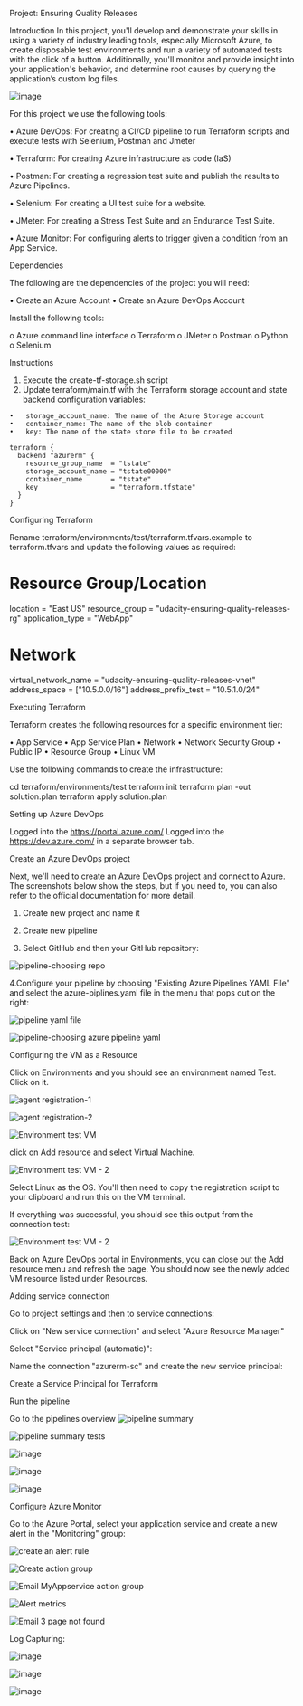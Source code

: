 
Project: Ensuring Quality Releases

Introduction
  In this project, you'll develop and demonstrate your skills in using a variety of industry leading tools, especially Microsoft Azure, to create disposable test environments and run a variety of automated tests with the click of a button. Additionally, you'll monitor and provide insight into your application's behavior, and determine root causes by querying the application’s custom log files.
  
  ![image](https://user-images.githubusercontent.com/20974800/212813810-0aada9e2-68f0-46ca-8395-db3752ce3aa6.png)


For this project we use the following tools:

  •	Azure DevOps: For creating a CI/CD pipeline to run Terraform scripts and execute tests with Selenium, Postman and Jmeter
  
  •	Terraform: For creating Azure infrastructure as code (IaS)
  
  •	Postman: For creating a regression test suite and publish the results to Azure Pipelines.
  
  •	Selenium: For creating a UI test suite for a website.
  
  •	JMeter: For creating a Stress Test Suite and an Endurance Test Suite.
  
  •	Azure Monitor: For configuring alerts to trigger given a condition from an App Service.

Dependencies

The following are the dependencies of the project you will need:
  
  •	Create an Azure Account
  •	Create an Azure DevOps Account

Install the following tools:
  
  o	Azure command line interface
  o	Terraform
  o	JMeter
  o	Postman
  o	Python
  o	Selenium

Instructions
  
  1) Execute the create-tf-storage.sh script
  2) Update terraform/main.tf with the Terraform storage account and state backend configuration variables:

    •	storage_account_name: The name of the Azure Storage account
    •	container_name: The name of the blob container
    •	key: The name of the state store file to be created
    
    terraform {
      backend "azurerm" {
        resource_group_name  = "tstate"
        storage_account_name = "tstate00000"
        container_name       = "tstate"
        key                  = "terraform.tfstate"
      }
    }

Configuring Terraform

Rename terraform/environments/test/terraform.tfvars.example to terraform.tfvars and update the following values as required:

# Resource Group/Location
  location = "East US"
  resource_group = "udacity-ensuring-quality-releases-rg"
  application_type = "WebApp"

# Network
  virtual_network_name = "udacity-ensuring-quality-releases-vnet"
  address_space = ["10.5.0.0/16"]
  address_prefix_test = "10.5.1.0/24"
  
Executing Terraform

Terraform creates the following resources for a specific environment tier:
  
  •	App Service
  •	App Service Plan
  •	Network
  •	Network Security Group
  •	Public IP
  •	Resource Group
  •	Linux VM

Use the following commands to create the infrastructure:

  cd terraform/environments/test
  terraform init
  terraform plan -out solution.plan
  terraform apply solution.plan

Setting up Azure DevOps
  
  Logged into the https://portal.azure.com/
  Logged into the https://dev.azure.com/ in a separate browser tab.

Create an Azure DevOps project
  
  Next, we'll need to create an Azure DevOps project and connect to Azure. The screenshots below show the steps, but if you need to, you can also refer to
  the official documentation for more detail.
  
  1.	Create new project and name it
      
  2.	Create new pipeline
  
  3.	Select GitHub and then your GitHub repository:
  
  ![pipeline-choosing repo](https://user-images.githubusercontent.com/20974800/212815356-c5f74dfa-8142-45c5-92d2-ca40bf023dc1.png)  
  
  4.Configure your pipeline by choosing "Existing Azure Pipelines YAML File" and select the azure-piplines.yaml file in the menu that pops out on the right:

  ![pipeline yaml file](https://user-images.githubusercontent.com/20974800/212825978-c7970561-c5a6-4cce-962b-1998cc2bd05c.png)

  ![pipeline-choosing azure pipeline yaml](https://user-images.githubusercontent.com/20974800/212826017-feb9d7b6-5af6-4b6f-ab3a-3874540eea78.png)
  
  
      
Configuring the VM as a Resource

  Click on Environments and you should see an environment named Test. Click on it.
  
  ![agent registration-1](https://user-images.githubusercontent.com/20974800/212815784-f4d729f4-ecb4-4447-952e-bd195d26e2eb.png)
  
  ![agent registration-2](https://user-images.githubusercontent.com/20974800/212815806-79b43def-6908-4ba1-8852-db3ba0348eea.png)
  
  ![Environment test VM](https://user-images.githubusercontent.com/20974800/212815614-e151b1e2-dcf2-4faa-9e51-163be25dac71.png)
  
  click on Add resource and select Virtual Machine.
  
  ![Environment test VM - 2](https://user-images.githubusercontent.com/20974800/212815648-48cd0b19-4fc2-4d72-b16c-516d4f8d0fe3.png)
       
  Select Linux as the OS. You'll then need to copy the registration script to your clipboard and run this on the VM terminal.

  If everything was successful, you should see this output from the connection test:
  
  ![Environment test VM - 2](https://user-images.githubusercontent.com/20974800/212815964-1eddd79a-5674-49a5-9203-d5c5de7816b6.png)

  Back on Azure DevOps portal in Environments, you can close out the Add resource menu and refresh the page. You should now see the newly added VM resource
  listed   under Resources.

Adding service connection
  
  Go to project settings and then to service connections:
    
  Click on "New service connection" and select "Azure Resource Manager"

  Select "Service principal (automatic)":

  Name the connection "azurerm-sc" and create the new service principal:

  Create a Service Principal for Terraform

  Run the pipeline
  
  Go to the pipelines overview
  ![pipeline summary](https://user-images.githubusercontent.com/20974800/212816489-a7fc14ac-ce31-4413-b8f5-47d2667d9a78.png)

  ![pipeline summary tests](https://user-images.githubusercontent.com/20974800/212816464-23de301-5b43-4ea6-8024-95bacaa924d8.png)

  ![image](https://user-images.githubusercontent.com/20974800/212825041-08ef7c0f-db06-422f-8698-b5addb9b82e8.png)

  ![image](https://user-images.githubusercontent.com/20974800/212825179-90f0f1e9-4199-4d84-9918-f49eef4ad365.png)

  ![image](https://user-images.githubusercontent.com/20974800/212825407-76443d3e-4f87-47ba-a7ef-939deaed5745.png)

  Configure Azure Monitor
  
  Go to the Azure Portal, select your application service and create a new alert in the "Monitoring" group:
  
      
   ![create an alert rule](https://user-images.githubusercontent.com/20974800/212816175-23ee6a67-186a-49e7-8f49-bbe91776d619.png)
      

   ![Create action group](https://user-images.githubusercontent.com/20974800/212816188-c0539534-cf02-4fa7-ae57-c1367b73b3e7.png)
      
      
   ![Email MyAppservice action group](https://user-images.githubusercontent.com/20974800/212816303-935efe5e-da36-402d-be4f-ac293f2a192e.png)

      
   ![Alert metrics](https://user-images.githubusercontent.com/20974800/212816347-4ed8ae78-d916-4775-9ac7-56e80b00ec94.png)

      
   ![Email 3 page not found](https://user-images.githubusercontent.com/20974800/212816381-ff106925-8d4a-4b56-95ac-fd064ea857c8.png)
  
  Log Capturing:
   
   ![image](https://user-images.githubusercontent.com/20974800/212823473-4f5a7609-056a-49fa-ad44-f8c6b2f3c0bb.png)
   
   
   ![image](https://user-images.githubusercontent.com/20974800/212824277-84d73596-17d8-4bc8-a843-913393acecb8.png)


   
   ![image](https://user-images.githubusercontent.com/20974800/212823657-2008d6c7-7a20-40a1-824b-611c8ae8c7b9.png)






